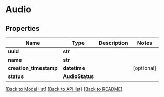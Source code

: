 # Audio

## Properties
Name | Type | Description | Notes
------------ | ------------- | ------------- | -------------
**uuid** | **str** |  | 
**name** | **str** |  | 
**creation_timestamp** | **datetime** |  | [optional] 
**status** | [**AudioStatus**](AudioStatus.md) |  | 

[[Back to Model list]](../README.md#documentation-for-models) [[Back to API list]](../README.md#documentation-for-api-endpoints) [[Back to README]](../README.md)



